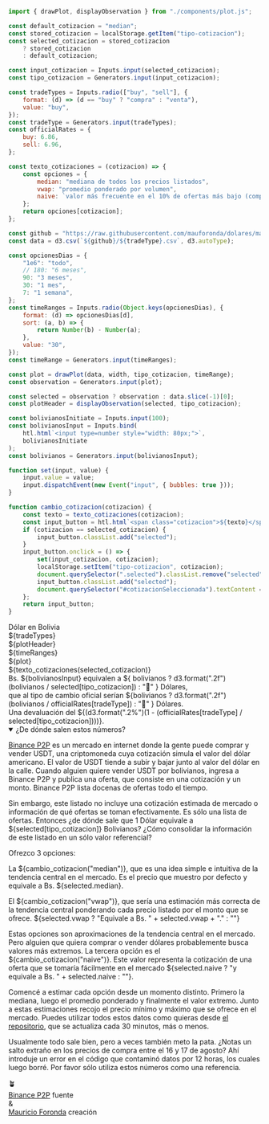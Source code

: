 <link rel="stylesheet" href="style.css">

```js
import { drawPlot, displayObservation } from "./components/plot.js";

const default_cotizacion = "median";
const stored_cotizacion = localStorage.getItem("tipo-cotizacion");
const selected_cotizacion = stored_cotizacion
    ? stored_cotizacion
    : default_cotizacion;

const input_cotizacion = Inputs.input(selected_cotizacion);
const tipo_cotizacion = Generators.input(input_cotizacion);
```

```js
const tradeTypes = Inputs.radio(["buy", "sell"], {
    format: (d) => (d == "buy" ? "compra" : "venta"),
    value: "buy",
});
const tradeType = Generators.input(tradeTypes);
const officialRates = {
    buy: 6.86,
    sell: 6.96,
};

const texto_cotizaciones = (cotizacion) => {
    const opciones = {
        median: "mediana de todos los precios listados",
        vwap: "promedio ponderado por volumen",
        naive: `valor más frecuente en el 10% de ofertas más bajo (compra) o alto (venta)`,
    };
    return opciones[cotizacion];
};
```

```js
const github = "https://raw.githubusercontent.com/mauforonda/dolares/main";
const data = d3.csv(`${github}/${tradeType}.csv`, d3.autoType);
```

```js
const opcionesDias = {
    "1e6": "todo",
    // 180: "6 meses",
    90: "3 meses",
    30: "1 mes",
    7: "1 semana",
};
const timeRanges = Inputs.radio(Object.keys(opcionesDias), {
    format: (d) => opcionesDias[d],
    sort: (a, b) => {
        return Number(b) - Number(a);
    },
    value: "30",
});
const timeRange = Generators.input(timeRanges);
```

```js
const plot = drawPlot(data, width, tipo_cotizacion, timeRange);
const observation = Generators.input(plot);
```

```js
const selected = observation ? observation : data.slice(-1)[0];
const plotHeader = displayObservation(selected, tipo_cotizacion);
```

```js
const bolivianosInitiate = Inputs.input(100);
const bolivianosInput = Inputs.bind(
    htl.html`<input type=number style="width: 80px;">`,
    bolivianosInitiate
);
const bolivianos = Generators.input(bolivianosInput);
```

```js
function set(input, value) {
    input.value = value;
    input.dispatchEvent(new Event("input", { bubbles: true }));
}

function cambio_cotizacion(cotizacion) {
    const texto = texto_cotizaciones(cotizacion);
    const input_button = htl.html`<span class="cotizacion">${texto}</span>`;
    if (cotizacion == selected_cotizacion) {
        input_button.classList.add("selected");
    }
    input_button.onclick = () => {
        set(input_cotizacion, cotizacion);
        localStorage.setItem("tipo-cotizacion", cotizacion);
        document.querySelector(".selected").classList.remove("selected");
        input_button.classList.add("selected");
        document.querySelector("#cotizacionSeleccionada").textContent = texto;
    };
    return input_button;
}
```

<div id="titulo">Dólar en Bolivia</div>

<div id="opcionesCompraVenta">
    ${tradeTypes}
</div>

<div id="precioValor">
    ${plotHeader}
</div>

<div id="grafico" class="card">
    <div id="opcionesTiempo">
        ${timeRanges}
    </div>
    ${plot}
    <div id="graficoNota">
        <div id="cotizacionSeleccionada">
            ${texto_cotizaciones(selected_cotizacion)}
        </div>
    </div>
</div>

<div id="devaluacion">
    <div>
        Bs. ${bolivianosInput}
        <span> equivalen a </span>
        <span class="underlined">${ bolivianos ? d3.format(".2f")(bolivianos / selected[tipo_cotizacion]) : "🤷" } Dólares</span>,
    </div>
    <div>
        <span>que al tipo de cambio oficial serían</span>
        <span class="underlined">${bolivianos ? d3.format(".2f")(bolivianos / officialRates[tradeType]) : "🤷" } Dólares</span>.
    </div>
    <div>
        <span>Una devaluación del </span>
        <span class="underlined">${(d3.format(".2%")(1 - (officialRates[tradeType] / selected[tipo_cotizacion])))}</span>.
    </div>
</div>

<div id="explicacion">
    <details open>
        <summary>¿De dónde salen estos números?</summary>
        <div class="content">

[Binance P2P](https://p2p.binance.com/en/trade/all-payments/USDT?fiat=BOB) es un mercado en internet donde la gente puede comprar y vender USDT, una criptomoneda cuya cotización simula el valor del dólar americano. El valor de USDT tiende a subir y bajar junto al valor del dólar en la calle. Cuando alguien quiere vender USDT por bolivianos, ingresa a Binance P2P y publica una oferta, que consiste en una cotización y un monto. Binance P2P lista docenas de ofertas todo el tiempo.

Sin embargo, este listado no incluye una cotización estimada de mercado o información de qué ofertas se toman efectivamente. Es sólo una lista de ofertas. Entonces ¿de dónde sale que 1 Dólar equivale a ${selected[tipo_cotizacion]} Bolivianos? ¿Cómo consolidar la información de este listado en un sólo valor referencial?

Ofrezco 3 opciones:

La ${cambio_cotizacion("median")}, que es una idea simple e intuitiva de la tendencia central en el mercado. Es el precio que muestro por defecto y equivale a Bs. ${selected.median}.

El ${cambio_cotizacion("vwap")}, que sería una estimación más correcta de la tendencia central ponderando cada precio listado por el monto que se ofrece. ${selected.vwap ? "Equivale a Bs. " + selected.vwap + "." : ""}

Estas opciones son aproximaciones de la tendencia central en el mercado. Pero alguien que quiera comprar o vender dólares probablemente busca valores más extremos. La tercera opción es el ${cambio_cotizacion("naive")}. Este valor representa la cotización de una oferta que se tomaría fácilmente en el mercado ${selected.naive ? "y equivale a Bs. " + selected.naive : ""}.

Comencé a estimar cada opción desde un momento distinto. Primero la mediana, luego el promedio ponderado y finalmente el valor extremo. Junto a estas estimaciones recojo el precio mínimo y máximo que se ofrece en el mercado. Puedes utilizar todos estos datos como quieras desde [el repositorio](https://github.com/mauforonda/dolares/), que se actualiza cada 30 minutos, más o menos.

Usualmente todo sale bien, pero a veces también meto la pata. ¿Notas un salto extraño en los precios de compra entre el 16 y 17 de agosto? Ahí introduje un error en el código que contaminó datos por 12 horas, los cuales luego borré. Por favor sólo utiliza estos números como una referencia.

</div>
</details></div><div class="center">🪴</div>

<div id="creditos">
    <div class="credito">
        <span><a href="https://p2p.binance.com/en/trade/all-payments/USDT?fiat=BOB" target="_blank">Binance P2P</a></span>
        <span class="creditoNota">fuente</span>
    </div>
    <div>&</div>
    <div class="credito">
        <span><a href="mailto:mauriforonda@gmail.com">Mauricio Foronda</a></span>
        <span class="creditoNota">creación</span>
    </div>
</div>
